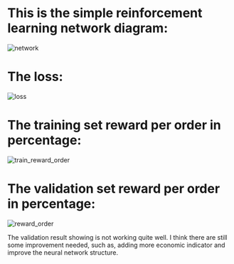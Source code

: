 
# This is the simple reinforcement learning network diagram:
![network](https://user-images.githubusercontent.com/47665725/72896718-56744480-3d5b-11ea-95ba-2e9330ec4431.png)
# The loss:
![loss](https://user-images.githubusercontent.com/47665725/72896723-56744480-3d5b-11ea-83bb-acaa7ca3c5a6.png)
# The training set reward per order in percentage:
![train_reward_order](https://user-images.githubusercontent.com/47665725/72896721-56744480-3d5b-11ea-8e64-cd2f361ce554.png)
# The validation set reward per order in percentage:
![reward_order](https://user-images.githubusercontent.com/47665725/72896720-56744480-3d5b-11ea-98d8-4d36092a8b0c.png)

The validation result showing is not working quite well. I think there are still some improvement needed, such as, adding more economic indicator and improve the neural network structure. 
